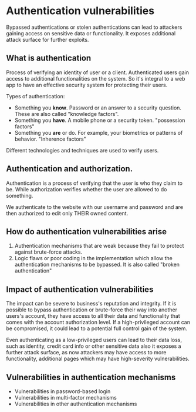 # Authentication vulnerabilities

Bypassed authentications or stolen authentications can lead to attackers gaining access on sensitive data or functionality. It exposes additional attack surface for further exploits.

## What is authentication 

Process of verifying an identity of user or a client. Authenticated users gain access to additional functionalities on the system. So it's integral to a web app to have an effective security system for protecting their users.

Types of authentication:
- Something you **know**. Password or an answer to a security question. These are also called "knowledge factors".
- Something you **have**. A mobile phone or a security token. "possession factors"
- Something you **are** or do. For example, your biometrics or patterns of behavior. "Inherence factors" 

Different technologies and techniques are used to verify users.

## Authentication and authorization.

Authentication is a process of verifying that the user is who they claim to be. While authorization verifies whether the user are allowed to do something.

We authenticate to the website with our username and password and are then authorized to edit only THEIR owned content.

## How do authentication vulnerabilities arise

1. Authentication mechanisms that are weak because they fail to protect against brute-force attacks.
2. Logic flaws or poor coding in the implementation which allow the authentication mechanisms to be bypassed. It is also called "broken authentication"

## Impact of authentication vulnerabilities

The impact can be severe to business's reputation and integrity. If it is possible to bypass authentication or brute-force their way into another users's account, they have access to all their data and functionality that comes with the account authorization level. If a high-privileged account can be compromised, it could lead to a potential full control gain of the system.

Even authenticating as a low-privileged users can lead to their data loss, such as identity, credit card info or other sensitive data also it exposes a further attack surface, as now attackers may have access to more functionality, additional pages which may have high-severity vulnerabilities.

## Vulnerabilities in authentication mechanisms

- Vulnerabilities in password-based login
- Vulnerabilities in multi-factor mechanisms 
- Vulnerabilities in other authentication mechanisms



